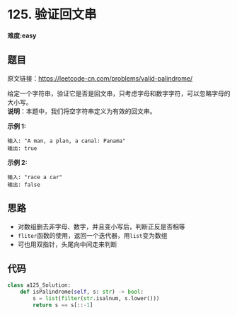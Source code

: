 # 125. 验证回文串
**难度:easy**
## 题目
原文链接：https://leetcode-cn.com/problems/valid-palindrome/

给定一个字符串，验证它是否是回文串，只考虑字母和数字字符，可以忽略字母的大小写。  
**说明**：本题中，我们将空字符串定义为有效的回文串。

**示例 1:**
```
输入: "A man, a plan, a canal: Panama"
输出: true
```
**示例 2:**
```
输入: "race a car"
输出: false
```

## 思路
* 对数组删去非字母、数字，并且变小写后，判断正反是否相等
* `fliter`函数的使用，返回一个迭代器，用`list`变为数组
* 可也用双指针，头尾向中间走来判断

## 代码
```python
class a125_Solution:
    def isPalindrome(self, s: str) -> bool:
        s = list(filter(str.isalnum, s.lower()))
        return s == s[::-1]
```
